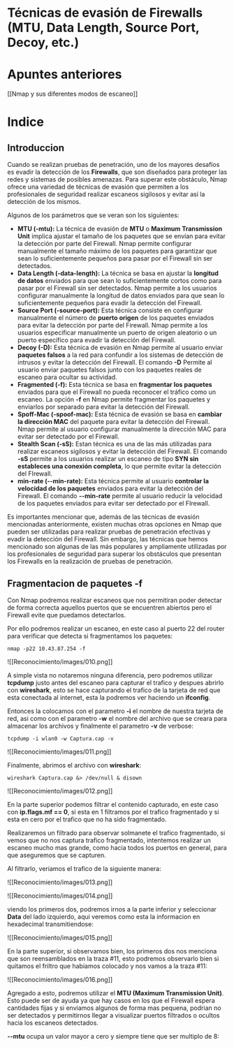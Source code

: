 # Técnicas de evasión de Firewalls (MTU, Data Length, Source Port, Decoy, etc.)


# Apuntes anteriores

[[Nmap y sus diferentes modos de escaneo]]

# Indice


## Introduccion

Cuando se realizan pruebas de penetración, uno de los mayores desafíos es evadir la detección de los **Firewalls**, que son diseñados para proteger las redes y sistemas de posibles amenazas. Para superar este obstáculo, Nmap ofrece una variedad de técnicas de evasión que permiten a los profesionales de seguridad realizar escaneos sigilosos y evitar así la detección de los mismos.

Algunos de los parámetros que se veran son los siguientes:

- **MTU (-mtu):** La técnica de evasión de **MTU** o **Maximum  Transmission Unit** implica ajustar el tamaño de los paquetes que se envían para evitar la detección por parte del Firewall. Nmap permite configurar manualmente el tamaño máximo de los paquetes para garantizar que sean lo suficientemente pequeños para pasar por el Firewall sin ser detectados.
- **Data Length (-data-length):** La técnica se basa en ajustar la **longitud de datos** enviados para que sean lo suficientemente cortos como para pasar por el Firewall sin ser detectados. Nmap permite a los usuarios configurar manualmente la longitud de datos enviados para que sean lo suficientemente pequeños para evadir la detección del Firewall.
- **Source Port (-source-port):** Esta técnica consiste en configurar manualmente el número de **puerto origen** de los paquetes enviados para evitar la detección por parte del Firewall. Nmap permite a los usuarios especificar manualmente un puerto de origen aleatorio o un puerto específico para evadir la detección del Firewall.
- **Decoy (-D):** Esta técnica de evasión en Nmap permite al usuario enviar **paquetes falsos** a la red para confundir a los sistemas de detección de intrusos y evitar la detección del Firewall. El comando **-D** Permite al usuario enviar paquetes falsos junto con los paquetes reales de escaneo para ocultar su actividad.
- **Fragmented (-f):** Esta técnica se basa en **fragmentar los paquetes** enviados para que el Firewall no pueda reconocer el tráfico como un escaneo. La opción **-f** en Nmap permite fragmentar los paquetes  y enviarlos por separado para evitar la detección del Firewall.
- **Spoff-Mac (-spoof-mac):** Esta técnica de evasión se basa en **cambiar la dirección MAC** del paquete para evitar la detección del Firewall. Nmap permite al usuario configurar manualmente la dirección MAC para evitar ser detectado por el Firewall.
- **Stealth Scan (-sS):** Estan técnica es una de las más utilizadas para realizar escaneos sigilosos y evitar la detección del Firewall. El comando **-sS** permite a los usuarios realizar un escaneo de tipo **SYN sin estableces una conexión completa**, lo que permite evitar la detección del FIrewall.
- **min-rate (--min-rate):** Esta técnica permite al usuario **controlar la velocidad de los paquetes** enviados para evitar la detección del Firewall. El comando **--min-rate** permite al usuario reducir la velocidad de los paquetes enviados para evitar ser detectado por el FIrewall.

Es importantes mencionar que, además de las técnicas de evasión mencionadas anteriormente, existen muchas otras opciones en Nmap  que pueden ser utilizadas para realizar pruebas de penetración efectivas  y evadir la detección del Firewall. Sin embargo, las técnicas que hemos mencionado son algunas de las más populares y ampliamente utilizadas por los profesionales de seguridad para superar los obstáculos que presentan los Firewalls en la realización de pruebas de penetración.

## Fragmentacion de paquetes **-f**

Con Nmap podremos realizar escaneos que nos permitiran poder detectar de forma correcta aquellos puertos que se encuentren abiertos pero el Firewall evite que puedamos detectarlos.

Por ello podremos realizar un escaneo, en este caso al puerto 22 del router para verificar que detecta si fragmentamos los paquetes:

```shell
nmap -p22 10.43.87.254 -f
```

![[Reconocimiento/images/010.png]]

A simple vista no notaremos ninguna diferencia, pero podremos utilizar **tcpdump** justo antes del escaneo para capturar el trafico y despues abrirlo con **wireshark**, esto se hace capturando el trafico de la tarjeta de red que esta conectada al internet, esta la podremos ver haciendo un **ifconfig**.

Entonces la colocamos con el parametro **-i** el nombre de nuestra tarjeta de red, asi como con el parametro **-w** el nombre del archivo que se creara para almacenar los archivos y finalmente el parametro **-v** de verbose:

```shell
tcpdump -i wlan0 -w Captura.cap -v
```

![[Reconocimiento/images/011.png]]

Finalmente, abrimos el archivo con **wireshark**:

```shell
wireshark Captura.cap &> /dev/null & disown
```

![[Reconocimiento/images/012.png]]

En la parte superior podemos filtrar el contenido capturado, en este caso con **ip.flags.mf == 0**, si esta en 1 filtramos por el trafico fragmentado y si esta en cero por el trafico que no ha sido fragmentado.

Realizaremos un filtrado para observar solmanete el trafico fragmentado, si vemos que no nos captura trafico fragmentado, intentemos realizar un escaneo mucho mas grande, como hacia todos los puertos en general, para que aseguremos que se capturen.

Al filtrarlo, veriamos el trafico de la siguiente manera:

![[Reconocimiento/images/013.png]]

![[Reconocimiento/images/014.png]]

viendo los primeros dos, podremos irnos a la parte inferior y seleccionar **Data** del lado izquierdo, aqui veremos como esta la informacion en hexadecimal transmitiendose:

![[Reconocimiento/images/015.png]]


En la parte superior, si observamos bien, los primeros dos nos menciona que son reensamblados en la traza #11, esto podremos observarlo bien si quitamos el friltro que habiamos colocado y nos vamos a la traza #11:

![[Reconocimiento/images/016.png]]

Agregado a esto, podremos utilizar el **MTU (Maximum Transmission Unit)**. Esto puede ser de ayuda ya que hay casos en los que el Firewall espera cantidades fijas y si enviamos algunos de forma mas pequena, podrian no ser detectados y permitirnos llegar a visualizar puertos filtrados o ocultos hacia los escaneos detectados.

**--mtu** ocupa un valor mayor a cero y siempre tiene que ser multiplo de 8:

